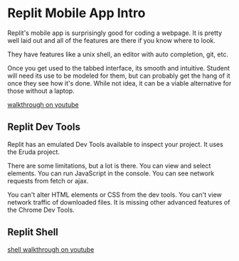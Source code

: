 # Replit Mobile App Intro

Replit's mobile app is surprisingly good for coding a webpage. It is pretty well laid out and all of the features are there if you know where to look.

They have features like a unix shell, an editor with auto completion, git, etc.

Once you get used to the tabbed interface, its smooth and intuitive. Student will need its use to be modeled for them, but can probably get the hang of it once they see how it's done. While not idea, it can be a viable alternative for those without a laptop.

[walkthrough on youtube](https://youtu.be/N-YS7yr5COw)

## Replit Dev Tools

Replit has an emulated Dev Tools available to inspect your project. It uses the Eruda project.

There are some limitations, but a lot is there. You can view and select elements. You can run JavaScript in the console. You can see network requests from fetch or ajax.

You can't alter HTML elements or CSS from the dev tools. You can't view network traffic of downloaded files. It is missing other advanced features of the Chrome Dev Tools.

## Replit Shell

[shell walkthrough on youtube](https://youtu.be/lOhG30b7GKY)
